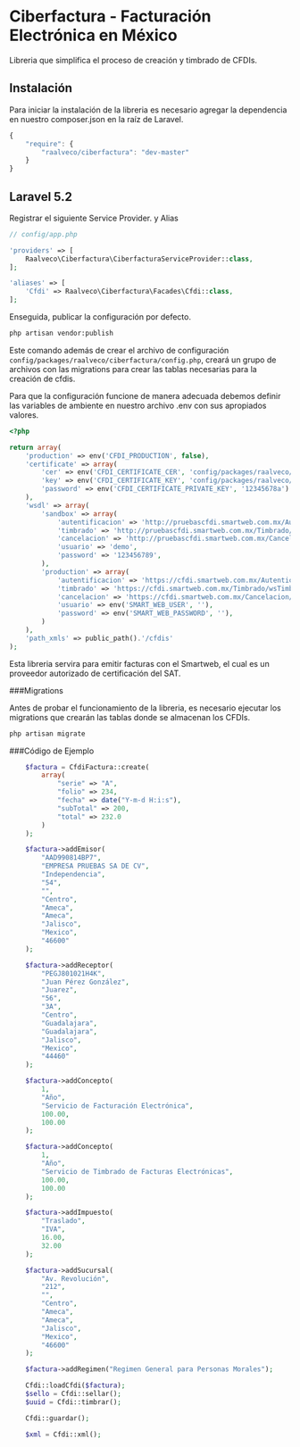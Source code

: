 # Ciberfactura - Facturación Electrónica en México

Libreria que simplifica el proceso de creación y timbrado de CFDIs.

## Instalación


Para iniciar la instalación de la libreria es necesario agregar la dependencia en nuestro composer.json en la raíz de Laravel.

```js
{
    "require": {
        "raalveco/ciberfactura": "dev-master"
    }
}
```

## Laravel 5.2

Registrar el siguiente Service Provider. y Alias

```php
// config/app.php

'providers' => [
    Raalveco\Ciberfactura\CiberfacturaServiceProvider::class,
];

'aliases' => [
    'Cfdi' => Raalveco\Ciberfactura\Facades\Cfdi::class,
];
```

Enseguida, publicar la configuración por defecto.

```bash
php artisan vendor:publish
```

Este comando además de crear el archivo de configuración `config/packages/raalveco/ciberfactura/config.php`, creará un grupo de archivos con las migrations para crear las tablas necesarias para la creación de cfdis.

Para que la configuración funcione de manera adecuada debemos definir las variables de ambiente en nuestro archivo .env con sus apropiados valores.

```php
<?php

return array(
    'production' => env('CFDI_PRODUCTION', false),
    'certificate' => array(
        'cer' => env('CFDI_CERTIFICATE_CER', 'config/packages/raalveco/ciberfactura/certificate/aad990814bp7_1210261233s.cer'),
        'key' => env('CFDI_CERTIFICATE_KEY', 'config/packages/raalveco/ciberfactura/certificate/aad990814bp7_1210261233s.key'),
        'password' => env('CFDI_CERTIFICATE_PRIVATE_KEY', '12345678a')
    ),
    'wsdl' => array(
        'sandbox' => array(
            'autentificacion' => 'http://pruebascfdi.smartweb.com.mx/Autenticacion/wsAutenticacion.asmx?wsdl',
            'timbrado' => 'http://pruebascfdi.smartweb.com.mx/Timbrado/wsTimbrado.asmx?wsdl',
            'cancelacion' => 'http://pruebascfdi.smartweb.com.mx/Cancelacion/wsCancelacion.asmx?wsdl',
            'usuario' => 'demo',
            'password' => '123456789',
        ),
        'production' => array(
            'autentificacion' => 'https://cfdi.smartweb.com.mx/Autenticacion/wsAutenticacion.asmx?wsdl',
            'timbrado' => 'https://cfdi.smartweb.com.mx/Timbrado/wsTimbrado.asmx?wsdl',
            'cancelacion' => 'https://cfdi.smartweb.com.mx/Cancelacion/wsCancelacion.asmx?wsdl',
            'usuario' => env('SMART_WEB_USER', ''),
            'password' => env('SMART_WEB_PASSWORD', ''),
        )
    ),
    'path_xmls' => public_path().'/cfdis'
);

```

Esta libreria servira para emitir facturas con el Smartweb, el cual es un proveedor autorizado de certificación del SAT.

###Migrations

Antes de probar el funcionamiento de la libreria, es necesario ejecutar los migrations que crearán las tablas donde se almacenan los CFDIs.

```bash
php artisan migrate
```

###Código de Ejemplo

```php
    $factura = CfdiFactura::create(
        array(
            "serie" => "A",
            "folio" => 234,
            "fecha" => date("Y-m-d H:i:s"),
            "subTotal" => 200,
            "total" => 232.0
        )
    );

    $factura->addEmisor(
        "AAD990814BP7",
        "EMPRESA PRUEBAS SA DE CV",
        "Independencia",
        "54",
        "",
        "Centro",
        "Ameca",
        "Ameca",
        "Jalisco",
        "Mexico",
        "46600"
    );

    $factura->addReceptor(
        "PEGJ801021H4K",
        "Juan Pérez González",
        "Juarez",
        "56",
        "3A",
        "Centro",
        "Guadalajara",
        "Guadalajara",
        "Jalisco",
        "Mexico",
        "44460"
    );

    $factura->addConcepto(
        1,
        "Año",
        "Servicio de Facturación Electrónica",
        100.00,
        100.00
    );

    $factura->addConcepto(
        1,
        "Año",
        "Servicio de Timbrado de Facturas Electrónicas",
        100.00,
        100.00
    );

    $factura->addImpuesto(
        "Traslado",
        "IVA",
        16.00,
        32.00
    );

    $factura->addSucursal(
        "Av. Revolución",
        "212",
        "",
        "Centro",
        "Ameca",
        "Ameca",
        "Jalisco",
        "Mexico",
        "46600"
    );

    $factura->addRegimen("Regimen General para Personas Morales");

    Cfdi::loadCfdi($factura);
    $sello = Cfdi::sellar();
    $uuid = Cfdi::timbrar();

    Cfdi::guardar();

    $xml = Cfdi::xml();

```
